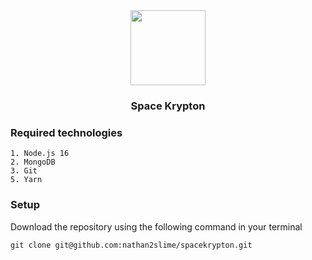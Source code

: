 <div align="center">
  <a href="https://spacekrypton.vercel.app/">
    <img src="https://spacekrypton.vercel.app/logo512.png" width="120" height="120">
  </a>

  <h3 align="center">Space Krypton</h3>  
</div>

### Required technologies

```
1. Node.js 16
2. MongoDB
3. Git
5. Yarn
```

### Setup

Download the repository using the following command in your terminal

```
git clone git@github.com:nathan2slime/spacekrypton.git
```
